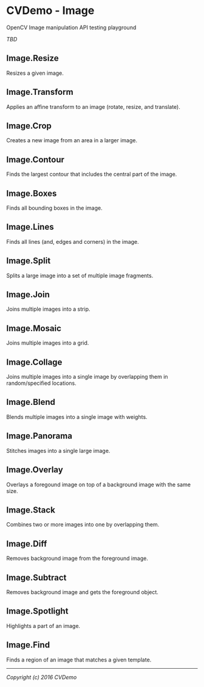# CVDemo - Image
OpenCV Image manipulation API testing playground

_TBD_


## Image.Resize

Resizes a given image.


## Image.Transform

Applies an affine transform to an image (rotate, resize, and translate).


## Image.Crop

Creates a new image from an area in a larger image.


## Image.Contour

Finds the largest contour that includes the central part of the image.


## Image.Boxes

Finds all bounding boxes in the image.


## Image.Lines

Finds all lines (and, edges and corners) in the image.


## Image.Split

Splits a large image into a set of multiple image fragments.


## Image.Join

Joins multiple images into a strip.


## Image.Mosaic

Joins multiple images into a grid.


## Image.Collage

Joins multiple images into a single image by overlapping them in random/specified locations.


## Image.Blend

Blends multiple images into a single image with weights.


## Image.Panorama

Stitches images into a single large image.


## Image.Overlay

Overlays a foregound image on top of a background image with the same size.


## Image.Stack

Combines two or more images into one by overlapping them.


## Image.Diff

Removes background image from the foreground image.


## Image.Subtract

Removes background image and gets the foreground object.


## Image.Spotlight

Highlights a part of an image.


## Image.Find

Finds a region of an image that matches a given template.






---

_Copyright (c) 2016 CVDemo_

